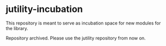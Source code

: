 jutility-incubation
===================

This repository is meant to serve as incubation space for new modules for the library.

Repository archived. Please use the jutility repository from now on.
